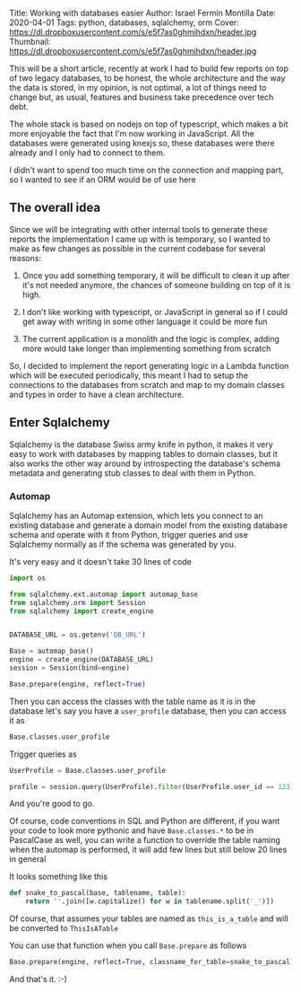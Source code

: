 Title: Working with databases easier
Author: Israel Fermín Montilla
Date: 2020-04-01
Tags: python, databases, sqlalchemy, orm
Cover: https://dl.dropboxusercontent.com/s/e5f7as0ghmihdxn/header.jpg
Thumbnail: https://dl.dropboxusercontent.com/s/e5f7as0ghmihdxn/header.jpg

This will be a short article, recently at work I had to build few reports on
top of two legacy databases, to be honest, the whole architecture and the way
the data is stored, in my opinion, is not optimal, a lot of things need to change
but, as usual, features and business take precedence over tech debt.

The whole stack is based on nodejs on top of typescript, which makes a bit more
enjoyable the fact that I'm now working in JavaScript. All the databases were
generated using knexjs so, these databases were there already and I only had to
connect to them.

I didn't want to spend too much time on the connection and mapping part, so
I wanted to see if an ORM would be of use here

## The overall idea
Since we will be integrating with other internal tools to generate these reports
the implementation I came up with is temporary, so I wanted to make as few changes
as possible in the current codebase for several reasons:

1. Once you add something temporary, it will be difficult to clean it up
after it's not needed anymore, the chances of someone building on top of it 
is high.

2. I don't like working with typescript, or JavaScript in general so if I could
get away with writing in some other language it could be more fun

3. The current application is a monolith and the logic is complex,
adding more would take longer than implementing something from scratch

So, I decided to implement the report generating logic in a Lambda function
which will be executed periodically, this meant I had to setup the connections
to the databases from scratch and map to my domain classes and types in order
to have a clean architecture.

## Enter Sqlalchemy
Sqlalchemy is the database Swiss army knife in python, it makes it very
easy to work with databases by mapping tables to domain classes, but it also
works the other way around by introspecting the database's schema metadata and
generating stub classes to deal with them in Python.

### Automap
Sqlalchemy has an Automap extension, which lets you connect to an existing database
and generate a domain model from the existing database schema and operate with it
from Python, trigger queries and use Sqlalchemy normally as if the schema was generated
by you.

It's very easy and it doesn't take 30 lines of code

```python
import os

from sqlalchemy.ext.automap import automap_base
from sqlalchemy.orm import Session
from sqlalchemy import create_engine


DATABASE_URL = os.getenv('DB_URL')

Base = automap_base()
engine = create_engine(DATABASE_URL)
session = Session(bind=engine)

Base.prepare(engine, reflect=True)
```

Then you can access the classes with the table name as it is in the database let's say you have a
`user_profile` database, then you can access it as

```python
Base.classes.user_profile
```

Trigger queries as

```python
UserProfile = Base.classes.user_profile

profile = session.query(UserProfile).filter(UserProfile.user_id == 123123).fist()
```

And you're good to go.

Of course, code conventions in SQL and Python are different, if you want your code to look more pythonic
and have `Base.classes.*` to be in PascalCase as well, you can write a function to override the table naming
when the automap is performed, it will add few lines but still below 20 lines in general

It looks something like this

```python
def snake_to_pascal(base, tablename, table):
    return ''.join([w.capitalize() for w in tablename.split('_')])
```

Of course, that assumes your tables are named as `this_is_a_table` and will be converted to `ThisIsATable`

You can use that function when you call `Base.prepare` as follows

```python
Base.prepare(engine, reflect=True, classname_for_table=snake_to_pascal)
```

And that's it. :-)
